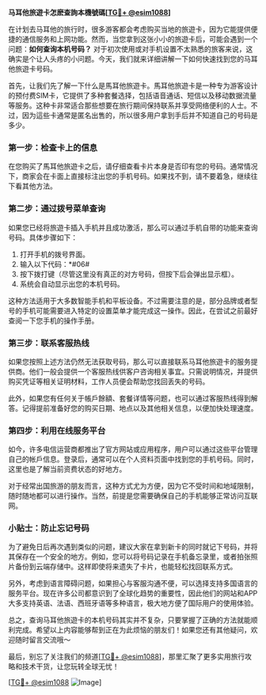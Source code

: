 **马耳他旅遊卡怎麽查詢本機號碼[[TG💪+ @esim1088](https://t.me/s/esim1088)]**

在计划去马耳他的旅行时，很多游客都会考虑购买当地的旅遊卡，因为它能提供便捷的通信服务和上网功能。然而，当您拿到这张小小的旅遊卡后，可能会遇到一个问题：**如何查询本机号码？** 对于初次使用或对手机设置不太熟悉的旅客来说，这确实是个让人头疼的小问题。今天，我们就来详细讲解一下如何快速找到您的马耳他旅遊卡号码。

首先，让我们先了解一下什么是馬耳他旅遊卡。馬耳他旅遊卡是一种专为游客设计的预付费SIM卡，它提供了多种套餐选择，包括语音通话、短信以及移动数据流量等服务。这种卡非常适合那些想要在旅行期间保持联系并享受网络便利的人士。不过，因为這些卡通常是匿名出售的，所以很多用户拿到手后并不知道自己的号码是多少。

### **第一步：检查卡上的信息**
在您购买了馬耳他旅遊卡之后，请仔细查看卡片本身是否印有您的号码。通常情况下，商家会在卡面上直接标注出您的手机号码。如果找不到，请不要着急，继续往下看其他方法。

### **第二步：通过拨号菜单查询**
如果您已经将旅遊卡插入手机并且成功激活，那么可以通过手机自带的功能来查询号码。具体步骤如下：

1. 打开手机的拨号界面。
2. 输入以下代码：*#06#
3. 按下拨打键（尽管这里没有真正的对方号码，但按下后会弹出显示框）。
4. 系统会自动显示出您的本机号码。

这种方法适用于大多数智能手机和平板设备。不过需要注意的是，部分品牌或者型号的手机可能需要进入特定的设置菜单才能完成这一操作。因此，在尝试之前最好查阅一下您手机的操作手册。

### **第三步：联系客服热线**
如果您按照上述方法仍然无法获取号码，那么可以直接联系马耳他旅遊卡的服务提供商。他们一般会提供一个客服热线供客户咨询相关事宜。只需说明情况，并提供购买凭证等相关证明材料，工作人员便会帮助您找回丢失的号码。

此外，如果您有任何关于帳戶餘額、套餐详情等问题，也可以通过客服热线得到解答。记得提前准备好您的购买日期、地点以及其他相关信息，以便加快处理速度。

### **第四步：利用在线服务平台**
如今，许多电信运营商都推出了官方网站或应用程序，用户可以通过这些平台管理自己的帐戶信息。登录后，通常可以在个人资料页面中找到您的手机号码。同时，这里也是了解当前资费状态的好地方。

对于经常出国旅游的朋友而言，这种方式尤为方便，因为它不受时间和地域限制，随时随地都可以进行操作。当然，前提是您需要确保自己的手机能够正常访问互联网。

### **小贴士：防止忘记号码**
为了避免日后再次遇到类似的问题，建议大家在拿到新卡的同时就记下号码，并将其保存在一个安全的地方。例如，您可以将号码记录在手机备忘录里，或者拍张照片备份到云端存储中。这样即使将来遗失了卡片，也能轻松找回联系方式。

另外，考虑到语言障碍问题，如果担心与客服沟通不便，可以选择支持多国语言的服务平台。现在许多公司都意识到了全球化趋势的重要性，因此他们的网站和APP大多支持英语、法语、西班牙语等多种语言，极大地方便了国际用户的使用体验。

总之，查询马耳他旅遊卡的本机号码其实并不复杂，只要掌握了正确的方法就能顺利完成。希望以上内容能够帮到正在为此烦恼的朋友们！如果您还有其他疑问，欢迎随时留言交流哦～

最后，别忘了关注我们的频道[[TG💪+ @esim1088](https://t.me/s/esim1088)]，那里汇聚了更多实用旅行攻略和技术干货，让您玩转全球无忧！

[[TG💪+ @esim1088](https://t.me/s/esim1088) ![Image](https://i.postimg.cc/4NQfJmqS/Snipaste-2025-05-13-00-14-12.png)]